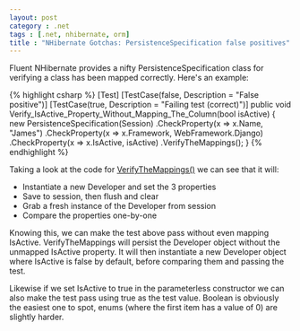 ```yaml
---
layout: post
category : .net
tags : [.net, nhibernate, orm]
title : "NHibernate Gotchas: PersistenceSpecification false positives"
---
```


Fluent NHibernate provides a nifty PersistenceSpecification class for verifying a class has been mapped correctly. Here's an example:

{% highlight csharp %}
[Test]
[TestCase(false, Description = "False positive")]
[TestCase(true, Description = "Failing test (correct)")]
public void Verify_IsActive_Property_Without_Mapping_The_Column(bool isActive)
{
	new PersistenceSpecification<Developer>(Session)
		.CheckProperty(x => x.Name, "James")
		.CheckProperty(x => x.Framework, WebFramework.Django)
		.CheckProperty(x => x.IsActive, isActive)
		.VerifyTheMappings();
}
{% endhighlight %}

Taking a look at the code for [VerifyTheMappings()][1] we can see that it will:

* Instantiate a new Developer and set the 3 properties
* Save to session, then flush and clear
* Grab a fresh instance of the Developer from session
* Compare the properties one-by-one

Knowing this, we can make the test above pass without even mapping IsActive. VerifyTheMappings will persist the Developer object without the unmapped IsActive property. It will then instantiate a new Developer object where IsActive is false by default, before comparing them and passing the test.

Likewise if we set IsActive to true in the parameterless constructor we can also make the test pass using true as the test value. Boolean is obviously the easiest one to spot, enums (where the first item has a value of 0) are slightly harder.

[1]: https://github.com/jagregory/fluent-nhibernate/blob/4900f065537142e6f36e6520840195a65ef8d10f/src/FluentNHibernate/Testing/PersistenceSpecification.cs#L43-L67
